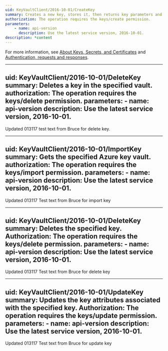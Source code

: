 ```yaml
---
uid: KeyVaultClient/2016-10-01/CreateKey
summary: Creates a new key, stores it, then returns key parameters and attributes to the client. The CREATE operation can be used to create any key type in Azure Key Vault. If the named key already exists, Azure Key Vault creates a new version of the key.
authorization: The operation requires the keys/create permission.
parameters:
    - name: api-version
      description: Use the latest service version, 2016-10-01.
description: *content
---
```


For more information, see [About Keys, Secrets, and Certificates](../about-keys-secrets-and-certificates.md) and [Authentication, requests and responses](../authentication--requests-and-responses.md).

---
uid: KeyVaultClient/2016-10-01/DeleteKey
summary: Deletes a key in the specified vault.
authorization: The operation requires the keys/delete permission.
parameters:
    - name: api-version
      description: Use the latest service version, 2016-10-01.
---

Updated 013117 test text from Bruce for delete key. 

---
uid: KeyVaultClient/2016-10-01/ImportKey
summary: Gets the specified Azure key vault.
authorization: The operation requires the keys/import permission.
parameters:
    - name: api-version
      description: Use the latest service version, 2016-10-01.
---
Updated 013117 Test text from Bruce for import key

---
uid: KeyVaultClient/2016-10-01/DeleteKey
summary: Deletes the specified key.
Authorization: The operation requires the keys/delete permission.
parameters:
    - name: api-version
      description: Use the latest service version, 2016-10-01.
---
Updated 013117 Test text from Bruce for delete key


---
uid: KeyVaultClient/2016-10-01/UpdateKey
summary: Updates the key attributes associated with the specified key.
Authorization: The operation requires the keys/update permission.
parameters:
    - name: api-version
      description: Use the latest service version, 2016-10-01.
---
Updated 013117 Test text from Bruce for update key
